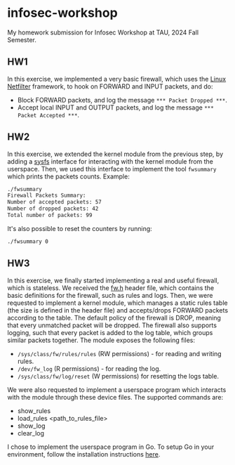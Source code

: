 # infosec-workshop
My homework submission for Infosec Workshop at TAU, 2024 Fall Semester.

## HW1
In this exercise, we implemented a very basic firewall, which uses the [Linux Netfilter](https://en.wikipedia.org/wiki/Netfilter) framework, to hook on FORWARD and INPUT packets, and do:
- Block FORWARD packets, and log the message `*** Packet Dropped ***`.
- Accept local INPUT and OUTPUT packets, and log the message `*** Packet Accepted ***`.

## HW2
In this exercise, we extended the kernel module from the previous step, by adding a [sysfs](https://docs.kernel.org/filesystems/sysfs.html) interface for interacting with the kernel module from the userspace.
Then, we used this interface to implement the tool `fwsummary` which prints the packets counts.
Example:
```bash
./fwsummary
Firewall Packets Summary:
Number of accepted packets: 57
Number of dropped packets: 42
Total number of packets: 99
```

It's also possible to reset the counters by running:
```bash
./fwsummary 0
```

## HW3
In this exercise, we finally started implementing a real and useful firewall, which is stateless.
We received the [fw.h](module/fw.h) header file, which contains the basic definitions for the firewall, such as rules and logs.
Then, we were requested to implement a kernel module, which manages a static rules table (the size is defined in the header file) and accepts/drops FORWARD packets according to the table. The default policy of the firewall is DROP, meaning that every unmatched packet will be dropped.
The firewall also supports logging, such that every packet is added to the log table, which groups similar packets together.
The module exposes the following files:
- `/sys/class/fw/rules/rules` (RW permissions) - for reading and writing rules.
- `/dev/fw_log` (R permissions) - for reading the log.
- `/sys/class/fw/log/reset` (W permissions) for resetting the logs table.

We were also requested to implement a userspace program which interacts with the module through these device files.
The supported commands are:
- show_rules
- load_rules <path_to_rules_file>
- show_log
- clear_log

I chose to implement the userspace program in Go.
To setup Go in your environment, follow the installation instructions [here](https://go.dev/doc/install).
